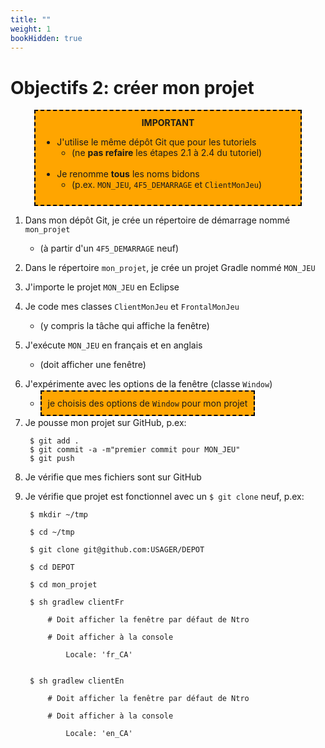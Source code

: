 ```yaml
---
title: ""
weight: 1
bookHidden: true
---
```



# Objectifs 2: créer mon projet

<center>
<div style="background-color:orange;width:80%;border:2px dashed black;padding:10px">
<strong>IMPORTANT</strong>
<div style="text-align:left">
<ul>
<li>J'utilise le même dépôt Git que pour les tutoriels
<ul>
<li>(ne <strong>pas refaire</strong> les étapes 2.1 à 2.4 du tutoriel)
</ul>
<br>
<li>Je renomme <strong>tous</strong> les noms bidons 
<ul>
<li>(p.ex. <code>MON_JEU</code>, <code>4F5_DEMARRAGE</code> et <code>ClientMonJeu</code>)
</ul>
</ul>
<div>
</div>
</center>


1. Dans mon dépôt Git, je crée un répertoire de démarrage nommé `mon_projet`
    * (à partir d'un `4F5_DEMARRAGE` neuf)

1. Dans le répertoire `mon_projet`, je crée un projet Gradle nommé `MON_JEU`

1. J'importe le projet `MON_JEU` en Eclipse

1. Je code mes classes `ClientMonJeu` et `FrontalMonJeu`
    * (y compris la tâche qui affiche la fenêtre)

1. J'exécute `MON_JEU` en français et en anglais
    * (doit afficher une fenêtre)

1. J'expérimente avec les options de la fenêtre (classe `Window`)

    * <span style="background-color:orange; padding:10px;border:2px dashed black;">je choisis des options de `Window` pour mon projet</span>

1. Je pousse mon projet sur GitHub, p.ex:

        $ git add .
        $ git commit -a -m"premier commit pour MON_JEU"
        $ git push 

1. Je vérifie que mes fichiers sont sur GitHub

1. Je vérifie que projet est fonctionnel avec un `$ git clone` neuf, p.ex:

        $ mkdir ~/tmp

        $ cd ~/tmp

        $ git clone git@github.com:USAGER/DEPOT

        $ cd DEPOT

        $ cd mon_projet

        $ sh gradlew clientFr

            # Doit afficher la fenêtre par défaut de Ntro

            # Doit afficher à la console
            
                Locale: 'fr_CA'


        $ sh gradlew clientEn

            # Doit afficher la fenêtre par défaut de Ntro

            # Doit afficher à la console

                Locale: 'en_CA'
